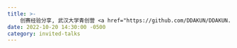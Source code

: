 ```yaml
---
title: >-
    创赛经验分享, 武汉大学青创营 <a href="https://github.com/DDAKUN/DDAKUN.github.io/raw/master/docs/Youth_Innovation_Camp.pdf" target="_blank">[Slides]</a>
date: 2022-10-20 14:30:00 -0500
category: invited-talks
---
```

